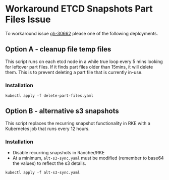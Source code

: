 # Workaround ETCD Snapshots Part Files Issue
To workaround issue [gh-30662](https://github.com/rancher/rancher/issues/30662) please one of the following deployments.

## Option A - cleanup file temp files
This script runs on each etcd node in a while true loop every 5 mins looking for leftover part files. If it finds part files older than 15mins, it will delete them. This is to prevent deleting a part file that is currently in-use.

### Installation
```
kubectl apply -f delete-part-files.yaml
```

## Option B - alternative s3 snapshots
This script replaces the recurring snapshot functionality in RKE with a Kubernetes job that runs every 12 hours.

### Installation
- Disable recurring snapshots in Rancher/RKE
- At a minimum, `alt-s3-sync.yaml` must be modified (remember to base64 the values) to reflect the s3 details.
```
kubectl apply -f alt-s3-sync.yaml
```
